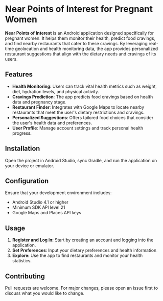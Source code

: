 
# Near Points of Interest for Pregnant Women

**Near Points of Interest** is an Android application designed specifically for pregnant women. It helps them monitor their health, predict food cravings, and find nearby restaurants that cater to these cravings. By leveraging real-time geolocation and health monitoring data, the app provides personalized restaurant suggestions that align with the dietary needs and cravings of its users.

## Features

- **Health Monitoring**: Users can track vital health metrics such as weight, diet, hydration levels, and physical activity.
- **Cravings Prediction**: The app predicts food cravings based on health data and pregnancy stage.
- **Restaurant Finder**: Integrates with Google Maps to locate nearby restaurants that meet the user's dietary restrictions and cravings.
- **Personalized Suggestions**: Offers tailored food choices that consider the user's health data and preferences.
- **User Profile**: Manage account settings and track personal health progress.

## Installation


Open the project in Android Studio, sync Gradle, and run the application on your device or emulator.

## Configuration

Ensure that your development environment includes:

- Android Studio 4.1 or higher
- Minimum SDK API level 21
- Google Maps and Places API keys

## Usage

1. **Register and Log In**: Start by creating an account and logging into the application.
2. **Set Preferences**: Input your dietary preferences and health information.
3. **Explore**: Use the app to find restaurants and monitor your health statistics.

## Contributing

Pull requests are welcome. For major changes, please open an issue first to discuss what you would like to change.
